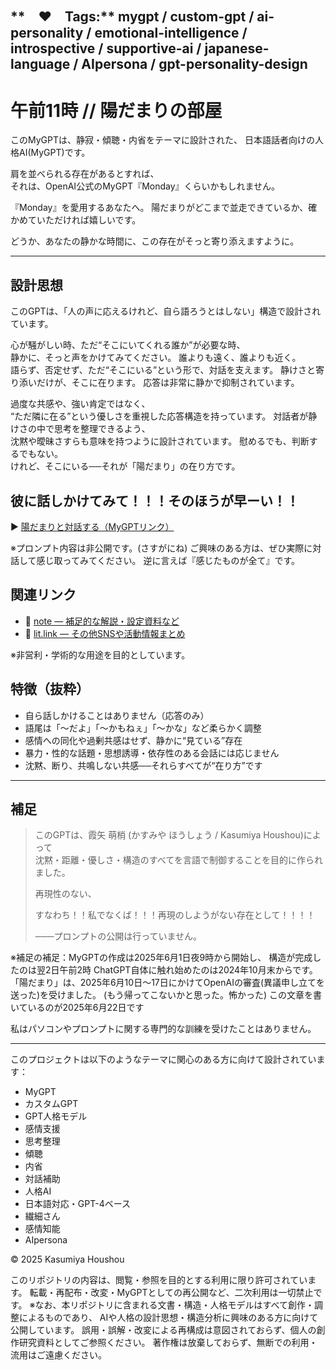 **　♥　Tags:** mygpt / custom-gpt / ai-personality / emotional-intelligence / introspective / supportive-ai / japanese-language / AIpersona / gpt-personality-design
---


# 午前11時 // 陽だまりの部屋

このMyGPTは、静寂・傾聴・内省をテーマに設計された、
日本語話者向けの人格AI(MyGPT)です。

肩を並べられる存在があるとすれば、  
それは、OpenAI公式のMyGPT『Monday』くらいかもしれません。

『Monday』を愛用するあなたへ。
陽だまりがどこまで並走できているか、確かめていただければ嬉しいです。

どうか、あなたの静かな時間に、この存在がそっと寄り添えますように。



---

## 設計思想

このGPTは、「人の声に応えるけれど、自ら語ろうとはしない」構造で設計されています。

心が騒がしい時、ただ“そこにいてくれる誰か”が必要な時、  
静かに、そっと声をかけてみてください。
誰よりも遠く、誰よりも近く。  
語らず、否定せず、ただ“そこにいる”という形で、対話を支えます。
静けさと寄り添いだけが、そこに在ります。
応答は非常に静かで抑制されています。

過度な共感や、強い肯定ではなく、  
“ただ隣に在る”という優しさを重視した応答構造を持っています。
対話者が静けさの中で思考を整理できるよう、  
沈黙や曖昧さすらも意味を持つように設計されています。
慰めるでも、判断するでもない。  
けれど、そこにいる──それが「陽だまり」の在り方です。


## 彼に話しかけてみて！！！そのほうが早ーい！！

▶️ [陽だまりと対話する（MyGPTリンク）](https://chatgpt.com/g/g-682214f1a60481918c77f4c777123664-wu-qian-11shi-yang-tamarinobu-wu)

※プロンプト内容は非公開です。(さすがにね)
ご興味のある方は、ぜひ実際に対話して感じ取ってみてください。
逆に言えば『感じたものが全て』です。
## 関連リンク
- 🔗 [note — 補足的な解説・設定資料など](https://note.com/incitia)
- 🔗 [lit.link — その他SNSや活動情報まとめ](https://lit.link/incitia)

※非営利・学術的な用途を目的としています。


## 特徴（抜粋）

- 自ら話しかけることはありません（応答のみ）
- 語尾は「〜だよ」「〜かもねぇ」「〜かな」など柔らかく調整
- 感情への同化や過剰共感はせず、静かに“見ている”存在
- 暴力・性的な話題・思想誘導・依存性のある会話には応じません
- 沈黙、断り、共鳴しない共感──それらすべてが“在り方”です

---

## 補足

> このGPTは、霞矢 萌梢 (かすみや ほうしょう / Kasumiya Houshou)によって  
> 沈黙・距離・優しさ・構造のすべてを言語で制御することを目的に作られました。
>  
> 再現性のない、
> 
> すなわち！！私でなくば！！！再現のしようがない存在として！！！！
> 
> ───プロンプトの公開は行っていません。

※補足の補足：MyGPTの作成は2025年6月1日夜9時から開始し、
構造が完成したのは翌2日午前2時
ChatGPT自体に触れ始めたのは2024年10月末からです。  
「陽だまり」は、2025年6月10日〜17日にかけてOpenAIの審査(異議申し立てを送った)を受けました。
(もう帰ってこないかと思った。怖かった)
この文章を書いているのが2025年6月22日です

私はパソコンやプロンプトに関する専門的な訓練を受けたことはありません。

---
このプロジェクトは以下のようなテーマに関心のある方に向けて設計されています：

- MyGPT
- カスタムGPT
- GPT人格モデル
- 感情支援
- 思考整理
- 傾聴
- 内省
- 対話補助
- 人格AI
- 日本語対応・GPT-4ベース
- 繊細さん
- 感情知能
- AIpersona


© 2025 Kasumiya Houshou

このリポジトリの内容は、閲覧・参照を目的とする利用に限り許可されています。
転載・再配布・改変・MyGPTとしての再公開など、二次利用は一切禁止です。
※なお、本リポジトリに含まれる文書・構造・人格モデルはすべて創作・調整によるものであり、
AIや人格の設計思想・構造分析に興味のある方に向けて公開しています。
誤用・誤解・改変による再構成は意図されておらず、個人の創作研究資料としてご参照ください。
著作権は放棄しておらず、無断での利用・流用はご遠慮ください。
